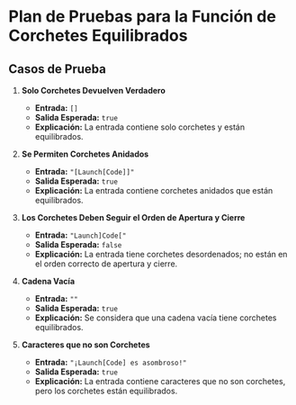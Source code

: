 # Plan de Pruebas para la Función de Corchetes Equilibrados

## Casos de Prueba

1. **Solo Corchetes Devuelven Verdadero**
   - **Entrada:** `[]`
   - **Salida Esperada:** `true`
   - **Explicación:** La entrada contiene solo corchetes y están equilibrados.

2. **Se Permiten Corchetes Anidados**
   - **Entrada:** `"[Launch[Code]]"`
   - **Salida Esperada:** `true`
   - **Explicación:** La entrada contiene corchetes anidados que están equilibrados.

3. **Los Corchetes Deben Seguir el Orden de Apertura y Cierre**
   - **Entrada:** `"Launch]Code["`
   - **Salida Esperada:** `false`
   - **Explicación:** La entrada tiene corchetes desordenados; no están en el orden correcto de apertura y cierre.

4. **Cadena Vacía**
   - **Entrada:** `""`
   - **Salida Esperada:** `true`
   - **Explicación:** Se considera que una cadena vacía tiene corchetes equilibrados.

5. **Caracteres que no son Corchetes**
   - **Entrada:** `"¡Launch[Code] es asombroso!"`
   - **Salida Esperada:** `true`
   - **Explicación:** La entrada contiene caracteres que no son corchetes, pero los corchetes están equilibrados.
